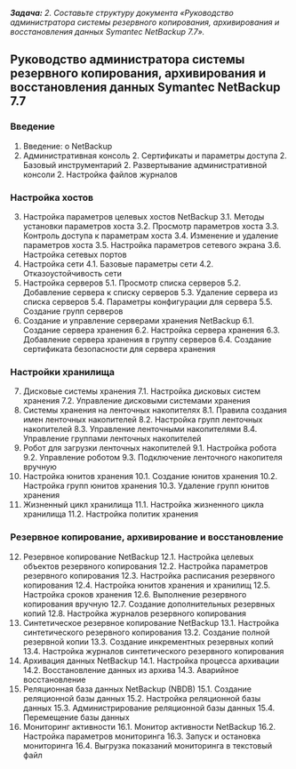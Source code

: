 **_Задача:_** *2. Составьте структуру документа «Руководство администратора системы резервного копирования, архивирования и восстановления данных Symantec NetBackup 7.7».*

## Руководство администратора системы резервного копирования, архивирования и восстановления данных Symantec NetBackup 7.7
### Введение
1. Введение: о NetBackup
2. Административная консоль
      2. Сертификаты и параметры доступа
      2. Базовый инструментарий
      2. Развертывание административной консоли
      2. Настройка файлов журналов
### Настройка хостов
3. Настройка параметров целевых хостов NetBackup
    3.1. Методы установки параметров хоста
    3.2. Просмотр параметров хоста
    3.3. Контроль доступа к параметрам хоста
    3.4. Изменение и удаление параметров хоста
    3.5. Настройка параметров сетевого экрана
    3.6. Настройка сетевых портов
4. Настройка сети
    4.1. Базовые параметры сети
    4.2. Отказоустойчивость сети
5. Настройка серверов
    5.1. Просмотр списка серверов
    5.2. Добавление сервера к списку серверов
    5.3. Удаление сервера из списка серверов
    5.4. Параметры конфигурации для сервера
    5.5. Создание групп серверов
6. Создание и управление серверами хранения NetBackup
    6.1. Создание сервера хранения
    6.2. Настройка сервера хранения
    6.3. Добавление сервера хранения в группу серверов
    6.4. Создание сертификата безопасности для сервера хранения
### Настройки хранилища
7. Дисковые системы хранения
    7.1. Настройка дисковых систем хранения
    7.2. Управление дисковыми системами хранения
8. Системы хранения на ленточных накопителях
    8.1. Правила создания имен ленточных накопителей
    8.2. Настройка групп ленточных накопителей
    8.3. Управление ленточными накопителями
    8.4. Управление группами ленточных накопителей
9. Робот для загрузки ленточных накопителей
    9.1. Настройка робота
    9.2. Управление роботом
    9.3. Подключение ленточного накопителя вручную
10. Настройка юнитов хранения
    10.1. Создание юнитов хранения
    10.2. Настройка групп юнитов хранения
    10.3. Удаление групп юнитов хранения
11. Жизненный цикл хранилища
    11.1. Настройка жизненного цикла хранилища
    11.2. Настройка политик хранения
### Резервное копирование, архивирование и восстановление
12. Резервное копирование NetBackup
    12.1. Настройка целевых объектов резервного копирования
    12.2. Настройка параметров резервного копирования
    12.3. Настройка расписания резервного копирования
    12.4. Настройка юнитов хранения и хранилищ
    12.5. Настройка сроков хранения
    12.6. Выполнение резервного копирования вручную
    12.7. Создание дополнительных резервных копий
    12.8. Настройка журналов резервного копирования
13. Синтетическое резервное копирование NetBackup
    13.1. Настройка синтетического резервного копирования
    13.2. Создание полной резервной копии
    13.3. Создание инкрементных резервных копий
    13.4. Настройка журналов синтетического резервного копирования
14. Архивация данных  NetBackup
    14.1. Настройка процесса архивации
    14.2. Восстановление данных из архива
    14.3. Аварийное восстановление
15. Реляционная база данных NetBackup (NBDB)
    15.1. Создание реляционной базы данных
    15.2. Настройка реляционной базы данных
    15.3. Администрирование реляционной базы данных
    15.4. Перемещение базы данных
16. Мониторинг активности
    16.1. Монитор активности NetBackup
    16.2. Настройка параметров мониторинга
    16.3. Запуск и остановка мониторинга
    16.4. Выгрузка показаний мониторинга в текстовый файл
